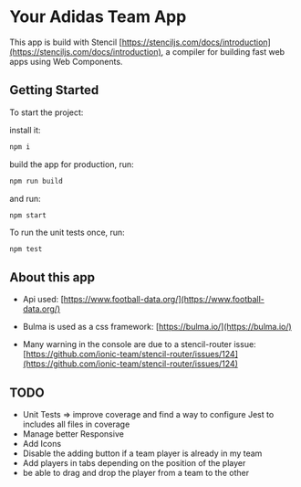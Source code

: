 # Your Adidas Team App

This app is build with Stencil [https://stenciljs.com/docs/introduction](https://stenciljs.com/docs/introduction), a compiler for building fast web apps using Web Components.

## Getting Started

To start the project:

install it:

```bash
npm i
```

build the app for production, run:

```bash
npm run build
```

and run:

```bash
npm start
```

To run the unit tests once, run:

```
npm test
```

## About this app

- Api used: [https://www.football-data.org/](https://www.football-data.org/)

- Bulma is used as a css framework: [https://bulma.io/](https://bulma.io/)

- Many warning in the console are due to a stencil-router issue: [https://github.com/ionic-team/stencil-router/issues/124](https://github.com/ionic-team/stencil-router/issues/124)

## TODO

- Unit Tests => improve coverage and find a way to configure Jest to includes all files in coverage
- Manage better Responsive
- Add Icons
- Disable the adding button if a team player is already in my team
- Add players in tabs depending on the position of the player
- be able to drag and drop the player from a team to the other
